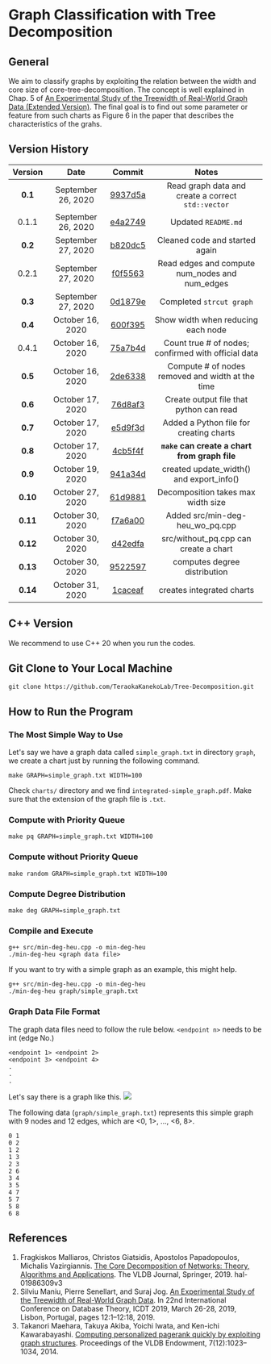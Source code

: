 # Graph Classification with Tree Decomposition
## General
We aim to classify graphs by exploiting the relation between the width and core size of core-tree-decomposition. The concept is well explained in Chap. 5 of [An Experimental Study of the Treewidth of Real-World Graph Data (Extended Version)](https://arxiv.org/pdf/1901.06862.pdf). The final goal is to find out some parameter or feature from such charts as Figure 6 in the paper that describes the characteristics of the grahs.

## Version History
| Version | Date  | Commit | Notes |
| :-----: | :-: | :-: | :-: |
| **0.1** | September 26, 2020 | [9937d5a](https://github.com/TeraokaKanekoLab/Tree-Decomposition/commit/9937d5a5b84864d6940aa1f04f197c1cc46925f9) | Read graph data and create a correct `std::vector` |
| 0.1.1 | September 26, 2020 | [e4a2749](https://github.com/TeraokaKanekoLab/Tree-Decomposition/commit/e4a2749e97babef9878898a89a98953fc08d581d) | Updated `README.md` |
| **0.2** | September 27, 2020 | [b820dc5](https://github.com/TeraokaKanekoLab/Tree-Decomposition/commit/b820dc59d32b19a977b60574ae9c212071448a31) | Cleaned code and started again |
| 0.2.1 | September 27, 2020 | [f0f5563](https://github.com/TeraokaKanekoLab/Tree-Decomposition/commit/f0f5563b63ae23d8ee8f05ac9e721cc586fef09d) | Read edges and compute num_nodes and num_edges |
| **0.3** | September 27, 2020 | [0d1879e](https://github.com/TeraokaKanekoLab/Tree-Decomposition/commit/0d1879eec149104f052d95b716501207b946274c) | Completed `strcut graph` |
| **0.4** | October 16, 2020 | [600f395](https://github.com/TeraokaKanekoLab/Tree-Decomposition/commit/600f395f6bbf65ea4a9f0ea1fc9e4db396ef91ae) | Show width when reducing each node |
| 0.4.1 | October 16, 2020 | [75a7b4d](https://github.com/TeraokaKanekoLab/Tree-Decomposition/commit/75a7b4d5009f667d1a721beff1fa5342cfb5da2f) | Count true # of nodes; confirmed with official data |
| **0.5** | October 16, 2020 | [2de6338](https://github.com/TeraokaKanekoLab/Tree-Decomposition/commit/2de6338050e060070e3f3355d7205318eea3a9ef) | Compute # of nodes removed and width at the time |
| **0.6** | October 17, 2020 | [76d8af3](https://github.com/TeraokaKanekoLab/Tree-Decomposition/commit/76d8af3aa179f340d622b98fb04dd0e489d6e29e) | Create output file that python can read |
| **0.7** | October 17, 2020 | [e5d9f3d](https://github.com/TeraokaKanekoLab/Tree-Decomposition/commit/e5d9f3dd3726b9595f88a161da9215519f081d68) | Added a Python file for creating charts |
| **0.8** | October 17, 2020 | [4cb5f4f](https://github.com/TeraokaKanekoLab/Tree-Decomposition/commit/4cb5f4f64d10a2903ebd50fff60f6fc7e792de58) | **`make` can create a chart from graph file** |
| **0.9** | October 19, 2020 | [941a34d](https://github.com/TeraokaKanekoLab/Tree-Decomposition/commit/941a34df676fe621957d6d0ae4e548fa6fb7a795) | created update_width() and export_info() |
| **0.10** | October 27, 2020 | [61d9881](https://github.com/TeraokaKanekoLab/Tree-Decomposition/commit/61d9881d9b2124b55412ddb7b273650fde72c0e0) | Decomposition takes max width size |
| **0.11** | October 30, 2020 | [f7a6a00](https://github.com/TeraokaKanekoLab/Tree-Decomposition/commit/f7a6a0099b11d08ddcce896bc305911829b251f8) | Added src/min-deg-heu_wo_pq.cpp |
| **0.12** | October 30, 2020 | [d42edfa](https://github.com/TeraokaKanekoLab/Tree-Decomposition/commit/d42edfa96af346a858489401b725d2fd13f42eb8) | src/without_pq.cpp can create a chart |
| **0.13** | October 30, 2020 | [9522597](https://github.com/TeraokaKanekoLab/Tree-Decomposition/commit/9522597b9bf303308960b1ac36c878afa4d4904a) | computes degree distribution |
| **0.14** | October 31, 2020 | [1caceaf](https://github.com/TeraokaKanekoLab/Tree-Decomposition/commit/1caceafaaf56a63007d1362138600e14c4e61993) | creates integrated charts |

## C++ Version
We recommend to use C++ 20 when you run the codes.

## Git Clone to Your Local Machine
```
git clone https://github.com/TeraokaKanekoLab/Tree-Decomposition.git
```

## How to Run the Program
### The Most Simple Way to Use
Let's say we have a graph data called `simple_graph.txt` in directory `graph`, we create a chart just by running the following command.

```
make GRAPH=simple_graph.txt WIDTH=100
```

Check `charts/` directory and we find `integrated-simple_graph.pdf`. Make sure that the extension of the graph file is `.txt`.

### Compute with Priority Queue
```
make pq GRAPH=simple_graph.txt WIDTH=100
```

### Compute without Priority Queue
```
make random GRAPH=simple_graph.txt WIDTH=100
```

### Compute Degree Distribution
```
make deg GRAPH=simple_graph.txt 
```

### Compile and Execute

```
g++ src/min-deg-heu.cpp -o min-deg-heu
./min-deg-heu <graph data file>
```

If you want to try with a simple graph as an example, this might help.

```
g++ src/min-deg-heu.cpp -o min-deg-heu
./min-deg-heu graph/simple_graph.txt
```

### Graph Data File Format
The graph data files need to follow the rule below. `<endpoint n>` needs to be int (edge No.)

```
<endpoint 1> <endpoint 2>
<endpoint 3> <endpoint 4>
.
.
.
```

Let's say there is a graph like this.
![](https://i.ibb.co/g6F8pfv/images-dragged.jpg)

The following data (`graph/simple_graph.txt`) represents this simple graph with 9 nodes and 12 edges, which are <0, 1>, ..., <6, 8>.

```
0 1
0 2
1 2
1 3
2 3
2 6
3 4
3 5
4 7
5 7
5 8
6 8
```

## References
1. Fragkiskos Malliaros, Christos Giatsidis, Apostolos Papadopoulos, Michalis Vazirgiannis. [The Core Decomposition of Networks: Theory, Algorithms and Applications](https://hal-centralesupelec.archives-ouvertes.fr/hal-01986309/file/Core_Decomposition_VLDBJ.pdf). The VLDB Journal, Springer, 2019. hal-01986309v3
1. Silviu Maniu, Pierre Senellart, and Suraj Jog. [An Experimental Study of the Treewidth of Real-World Graph Data](https://drops.dagstuhl.de/opus/volltexte/2019/10314/pdf/LIPIcs-ICDT-2019-12.pdf). In 22nd International Conference on Database Theory, ICDT 2019, March 26-28, 2019, Lisbon, Portugal, pages 12:1–12:18, 2019.
1. Takanori Maehara, Takuya Akiba, Yoichi Iwata, and Ken-ichi Kawarabayashi. [Computing personalized pagerank quickly by exploiting graph structures](http://www.vldb.org/pvldb/vol7/p1023-maehara.pdf). Proceedings of the VLDB Endowment, 7(12):1023–1034, 2014.

